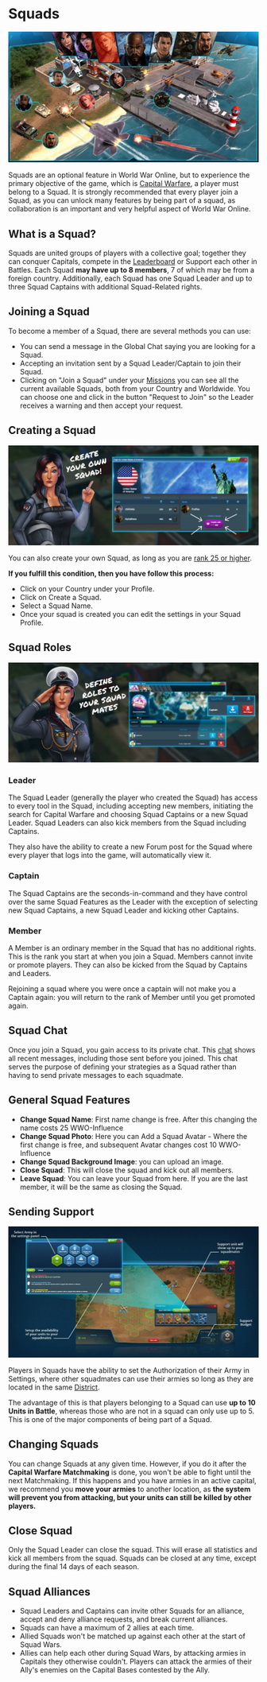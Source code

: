 # Squads

![Creating a Squad](../assets/images/header_squad.webp "Squads")

Squads are an optional feature in World War Online, but to experience the primary objective of the
game, which is [Capital Warfare](capital-warfare.md), a player must belong to a Squad. It is
strongly recommended that every player join a Squad, as you can unlock many features by being part
of a squad, as collaboration is an important and very helpful aspect of World War Online.

## What is a Squad?

Squads are united groups of players with a collective goal; together they can conquer Capitals,
compete in the [Leaderboard](leaderboard-squad.md) or Support each other in Battles. Each Squad
**may have up to 8 members**, 7 of which may be from a foreign country. Additionally, each Squad has
one Squad Leader and up to three Squad Captains with additional Squad-Related rights.

## Joining a Squad

To become a member of a Squad, there are several methods you can use:

-   You can send a message in the Global Chat saying you are looking for a Squad.
-   Accepting an invitation sent by a Squad Leader/Captain to join their Squad.
-   Clicking on "Join a Squad" under your [Missions](index.md#mission-center) you can see all the
    current available Squads, both from your Country and Worldwide. You can choose one and click in
    the button "Request to Join" so the Leader receives a warning and then accept your request.

## Creating a Squad

![How to create a squad](../assets/images/squad_create.webp "How to create a squad")

You can also create your own Squad, as long as you are [rank 25 or higher](player-rank.md).

**If you fulfill this condition, then you have follow this process:**

-   Click on your Country under your Profile.
-   Click on Create a Squad.
-   Select a Squad Name.
-   Once your squad is created you can edit the settings in your Squad Profile.

## Squad Roles

![Squad Management and Roles](../assets/images/squad_management.webp "Squad Management")

### Leader

The Squad Leader (generally the player who created the Squad) has access to every tool in the Squad,
including accepting new members, initiating the search for Capital Warfare and choosing Squad
Captains or a new Squad Leader. Squad Leaders can also kick members from the Squad including
Captains.

They also have the ability to create a new Forum post for the Squad where every player that logs
into the game, will automatically view it.

### Captain

The Squad Captains are the seconds-in-command and they have control over the same Squad Features as
the Leader with the exception of selecting new Squad Captains, a new Squad Leader and kicking other
Captains.

### Member

A Member is an ordinary member in the Squad that has no additional rights. This is the rank you
start at when you join a Squad. Members cannot invite or promote players. They can also be kicked
from the Squad by Captains and Leaders.

Rejoining a squad where you were once a captain will not make you a Captain again: you will return
to the rank of Member until you get promoted again.

## Squad Chat

Once you join a Squad, you gain access to its private chat. This [chat](chat.md) shows all recent
messages, including those sent before you joined. This chat serves the purpose of defining your
strategies as a Squad rather than having to send private messages to each squadmate.

## General Squad Features

-   **Change Squad Name**: First name change is free. After this changing the name costs 25
    WWO-Influence
-   **Change Squad Photo**: Here you can Add a Squad Avatar - Where the first change is free, and
    subsequent Avatar changes cost 10 WWO-Influence
-   **Change Squad Background Image**: you can upload an image.
-   **Close Squad**: This will close the squad and kick out all members.
-   **Leave Squad**: You can leave your Squad from here. If you are the last member, it will be the
    same as closing the Squad.

## Sending Support

![How to send support to a squadmate](../assets/images/sending_support.webp "Sending support")

Players in Squads have the ability to set the Authorization of their Army in Settings, where other
squadmates can use their armies so long as they are located in the same
[District](maps-movement.md).

The advantage of this is that players belonging to a Squad can use **up to 10 Units in Battle**,
whereas those who are not in a squad can only use up to 5. This is one of the major components of
being part of a Squad.

## Changing Squads

You can change Squads at any given time. However, if you do it after the **Capital Warfare
Matchmaking** is done, you won't be able to fight until the next Matchmaking. If this happens and
you have armies in an active capital, we recommend you **move your armies** to another location, as
**the system will prevent you from attacking, but your units can still be killed by other players.**

## Close Squad

Only the Squad Leader can close the squad. This will erase all statistics and kick all members from
the squad. Squads can be closed at any time, except during the final 14 days of each season.

## Squad Alliances

-   Squad Leaders and Captains can invite other Squads for an alliance, accept and deny alliance
    requests, and break current alliances.
-   Squads can have a maximum of 2 allies at each time.
-   Allied Squads won't be matched up against each other at the start of Squad Wars.
-   Allies can help each other during Squad Wars, by attacking armies in Capitals they otherwise
    couldn't. Players can attack the armies of their Ally's enemies on the Capital Bases contested
    by the Ally.

